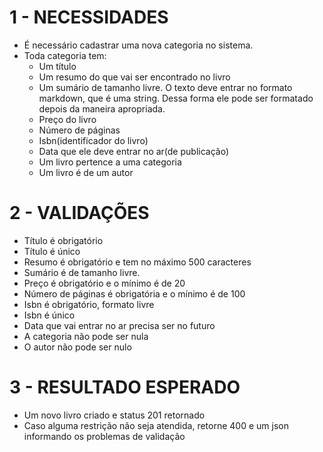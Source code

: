 # 1 - NECESSIDADES

- É necessário cadastrar uma nova categoria no sistema.
- Toda categoria tem:
    - Um título
    - Um resumo do que vai ser encontrado no livro
    - Um sumário de tamanho livre. O texto deve entrar no formato markdown, que é uma string. Dessa forma ele pode ser formatado depois da maneira apropriada.
    - Preço do livro
    - Número de páginas
    - Isbn(identificador do livro)
    - Data que ele deve entrar no ar(de publicação)
    - Um livro pertence a uma categoria
    - Um livro é de um autor

# 2 - VALIDAÇÕES

- Título é obrigatório
- Título é único
- Resumo é obrigatório e tem no máximo 500 caracteres
- Sumário é de tamanho livre.
- Preço é obrigatório e o mínimo é de 20
- Número de páginas é obrigatória e o mínimo é de 100
- Isbn é obrigatório, formato livre
- Isbn é único
- Data que vai entrar no ar precisa ser no futuro
- A categoria não pode ser nula
- O autor não pode ser nulo

# 3 - RESULTADO ESPERADO

- Um novo livro criado e status 201 retornado
- Caso alguma restrição não seja atendida, retorne 400 e um json informando os problemas de validação